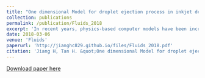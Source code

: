 ```yaml
---
title: "One dimensional Model for droplet ejection process in inkjet devices"
collection: publications
permalink: /publication/Fluids_2018
excerpt: 'In recent years, physics-based computer models have been increasingly applied to design the drop-on-demand (DOD) inkjet devices. The initial design stage for these devices often requires a fast turnaround time of computer models, because it usually involves a massive screening of a large number of design parameters. Thus, in the present study, a 1D model is developed to achieve the fast prediction of droplet ejection process from DOD devices, including the droplet breakup and coalescence. A popular 1D slender-jet method (Egger, 1994) is adopted in this study. The fluid dynamics in the nozzle region is described by a 2D axisymmetric unsteady Poiseuille flow model. Droplet formation and nozzle fluid dynamics are coupled, and hence solved together, to simulate the inkjet droplet ejection. The arbitrary Lagrangian–Eulerian method is employed to solve the governing equations. Numerical methods have been proposed to handle the breakup and coalescence of droplets. The proposed methods are implemented in an in-house developed MATLAB code. A series of validation examples have been carried out to evaluate the accuracy and the robustness of the proposed 1D model. Finally, a case study of the inkjet droplet ejection with different Ohnesorge number (Oh) is presented to demonstrate the capability of the proposed 1D model for DOD inkjet process. Our study has shown that 1D model can significantly reduce the computational time (usually less than one minute) yet with acceptable accuracy, which makes it very useful to explore the large parameter space of inkjet devices in a short amount of time.'
date: 2018-03-06
venue: 'Fluids'
paperurl: 'http://jianghc829.github.io/files/Fluids_2018.pdf'
citation: 'Jiang H, Tan H. &quot;One dimensional Model for droplet ejection process in inkjet devices.&quot; <i>Fluids</i>. 2018, 3(2):28.'
---
```


[Download paper here](http://jianghc829.github.io/files/Fluids_2018.pdf)
